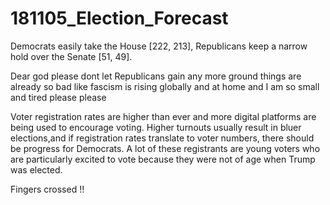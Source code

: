 # 181105_Election_Forecast

Democrats easily take the House [222, 213], Republicans keep a narrow hold over the Senate [51, 49]. 

Dear god please dont let Republicans gain any more ground things are already so bad like fascism is rising globally and at home and I am so small and tired please please

Voter registration rates are higher than ever and more digital platforms are being used to encourage voting. Higher turnouts usually result in bluer elections,and if registration rates translate to voter numbers, there should be progress for Democrats. A lot of these registrants are young voters who are particularly excited to vote because they were not of age when Trump was elected. 

Fingers crossed !! 
